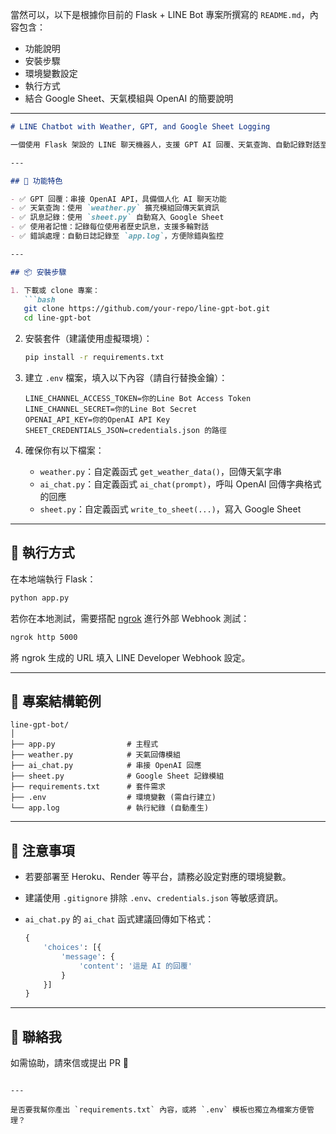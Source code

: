 當然可以，以下是根據你目前的 Flask + LINE Bot 專案所撰寫的 `README.md`，內容包含：

* 功能說明
* 安裝步驟
* 環境變數設定
* 執行方式
* 結合 Google Sheet、天氣模組與 OpenAI 的簡要說明

---

````markdown
# LINE Chatbot with Weather, GPT, and Google Sheet Logging

一個使用 Flask 架設的 LINE 聊天機器人，支援 GPT AI 回覆、天氣查詢、自動記錄對話至 Google Sheet，並具備使用者上下文記憶功能。

---

## 🔧 功能特色

- ✅ GPT 回覆：串接 OpenAI API，具備個人化 AI 聊天功能
- ✅ 天氣查詢：使用 `weather.py` 擴充模組回傳天氣資訊
- ✅ 訊息記錄：使用 `sheet.py` 自動寫入 Google Sheet
- ✅ 使用者記憶：記錄每位使用者歷史訊息，支援多輪對話
- ✅ 錯誤處理：自動日誌記錄至 `app.log`，方便除錯與監控

---

## 📦 安裝步驟

1. 下載或 clone 專案：
   ```bash
   git clone https://github.com/your-repo/line-gpt-bot.git
   cd line-gpt-bot
````

2. 安裝套件（建議使用虛擬環境）：

   ```bash
   pip install -r requirements.txt
   ```

3. 建立 `.env` 檔案，填入以下內容（請自行替換金鑰）：

   ```env
   LINE_CHANNEL_ACCESS_TOKEN=你的Line Bot Access Token
   LINE_CHANNEL_SECRET=你的Line Bot Secret
   OPENAI_API_KEY=你的OpenAI API Key
   SHEET_CREDENTIALS_JSON=credentials.json 的路徑
   ```

4. 確保你有以下檔案：

   * `weather.py`：自定義函式 `get_weather_data()`，回傳天氣字串
   * `ai_chat.py`：自定義函式 `ai_chat(prompt)`，呼叫 OpenAI 回傳字典格式的回應
   * `sheet.py`：自定義函式 `write_to_sheet(...)`，寫入 Google Sheet

---

## 🚀 執行方式

在本地端執行 Flask：

```bash
python app.py
```

若你在本地測試，需要搭配 [ngrok](https://ngrok.com/) 進行外部 Webhook 測試：

```bash
ngrok http 5000
```

將 ngrok 生成的 URL 填入 LINE Developer Webhook 設定。

---

## 📁 專案結構範例

```
line-gpt-bot/
│
├── app.py                # 主程式
├── weather.py            # 天氣回傳模組
├── ai_chat.py            # 串接 OpenAI 回應
├── sheet.py              # Google Sheet 記錄模組
├── requirements.txt      # 套件需求
├── .env                  # 環境變數 (需自行建立)
└── app.log               # 執行紀錄 (自動產生)
```

---

## 📝 注意事項

* 若要部署至 Heroku、Render 等平台，請務必設定對應的環境變數。
* 建議使用 `.gitignore` 排除 `.env`、`credentials.json` 等敏感資訊。
* `ai_chat.py` 的 `ai_chat` 函式建議回傳如下格式：

  ```python
  {
      'choices': [{
          'message': {
              'content': '這是 AI 的回覆'
          }
      }]
  }
  ```

---

## 📮 聯絡我

如需協助，請來信或提出 PR 🙌

```

---

是否要我幫你產出 `requirements.txt` 內容，或將 `.env` 模板也獨立為檔案方便管理？
```
